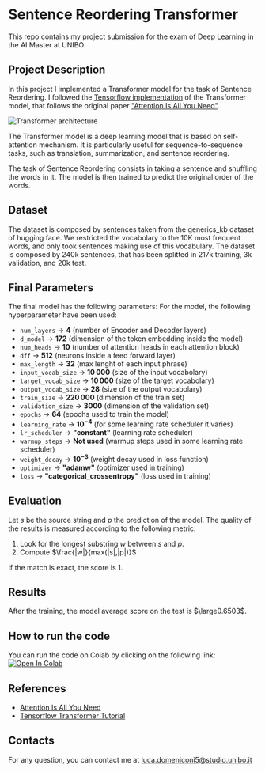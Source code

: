 # Sentence Reordering Transformer

This repo contains my project submission for the exam of Deep Learning in the AI Master at UNIBO.

## Project Description

In this project I implemented a Transformer model for the task of Sentence Reordering. I followed the [Tensorflow implementation](https://www.tensorflow.org/text/tutorials/transformer) of the Transformer model, that follows the original paper ["Attention Is All You Need"](https://arxiv.org/pdf/1706.03762).

![Transformer architecture](https://www.researchgate.net/publication/344310523/figure/fig1/AS:11431281098991710@1669171990308/Transformer-architecture-figure-sourced-from-original-paper-26.png)

The Transformer model is a deep learning model that is based on self-attention mechanism. It is particularly useful for sequence-to-sequence tasks, such as translation, summarization, and sentence reordering.

The task of Sentence Reordering consists in taking a sentence and shuffling the words in it. The model is then trained to predict the original order of the words.

## Dataset

The dataset is composed by sentences taken from the generics_kb dataset of hugging face. We restricted the vocabolary to the 10K most frequent words, and only took sentences making use of this vocabulary. The dataset is composed by 240k sentences, that has been splitted in 217k training, 3k validation, and 20k test.

## Final Parameters

The final model has the following parameters:
For the model, the following hyperparameter have been used:

- `num_layers` -> **$4$** (number of Encoder and Decoder layers)
- `d_model` -> **$172$** (dimension of the token embedding inside the model)
- `num_heads` -> **$10$** (number of attention heads in each attention block)
- `dff` -> **$512$** (neurons inside a feed forward layer)
- `max_length` -> **$32$** (max lenght of each input phrase)
- `input_vocab_size` -> **$10\,000$** (size of the input vocabolary)
- `target_vocab_size` -> **$10\,000$** (size of the target vocabolary)
- `output_vocab_size` -> **$28$** (size of the output vocabolary)
- `train_size` -> **$220\,000$** (dimension of the train set)
- `validation_size` -> **$3000$** (dimension of the validation set)
- `epochs` -> **$64$** (epochs used to train the model)
- `learning_rate` -> **$10^{-4}$** (for some learning rate scheduler it varies)
- `lr_scheduler` -> **"constant"** (learning rate scheduler)
- `warmup_steps` -> **Not used** (warmup steps used in some learning rate scheduler)
- `weight_decay` -> **$10^{-3}$** (weight decay used in loss function)
- `optimizer` -> **"adamw"** (optimizer used in training)
- `loss` -> **"categorical_crossentropy"** (loss used in training)

## Evaluation

Let $s$ be the source string and $p$ the prediction of the model. The quality of the results is measured according to the following metric:

1.  Look for the longest substring $w$ between $s$ and $p$.
2.  Compute $\frac{|w|}{max(|s|,|p|)}$

If the match is exact, the score is 1.

## Results

After the training, the model average score on the test is $\large0.6503$.

## How to run the code

You can run the code on Colab by clicking on the following link: [![Open In Colab](https://colab.research.google.com/assets/colab-badge.svg)](https://colab.research.google.com/github/AjejeBrazorfEU/Sentence_Reordering_Transformer/blob/main/Domeniconi_Luca_DeepLearning_12_06_2024.ipynb)

## References

- [Attention Is All You Need](https://arxiv.org/pdf/1706.03762)
- [Tensorflow Transformer Tutorial](https://www.tensorflow.org/text/tutorials/transformer)

## Contacts

For any question, you can contact me at luca.domeniconi5@studio.unibo.it
